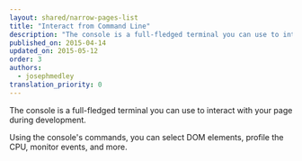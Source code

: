 ```yaml
---
layout: shared/narrow-pages-list
title: "Interact from Command Line"
description: "The console is a full-fledged terminal you can use to interact with your page during development."
published_on: 2015-04-14
updated_on: 2015-05-12
order: 3
authors:
  - josephmedley
translation_priority: 0
---
```


<p class="intro">
  The console is a full-fledged terminal you can use to interact with your page during development.
</p>

Using the console's commands,
you can select DOM elements, profile the CPU, monitor events, and more.

